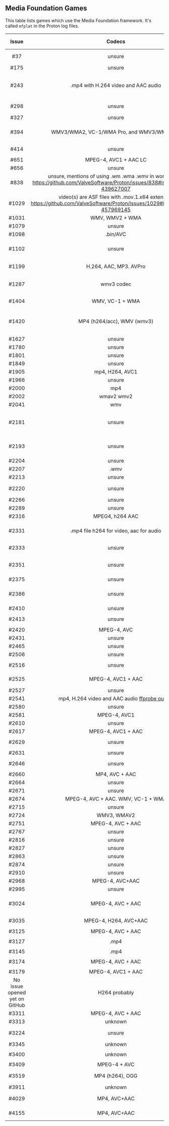 ## Media Foundation Games

This table lists games which use the Media Foundation framework.
It's called `mfplat` in the Proton log files.

|             Issue             |                                                             Codecs                                                              | Tested with | Remarks                                                                                                                                                                                                 |
| :---------------------------: | :-----------------------------------------------------------------------------------------------------------------------------: | :---------: | ------------------------------------------------------------------------------------------------------------------------------------------------------------------------------------------------------- |
|              #37              |                                                             unsure                                                              |             | Self Radio in GTA V does not work due to the lack of an implementation for `mfplat:mfsourceresolver_CreateObjectFromURL`                                                                                |
|             #175              |                                                             unsure                                                              |             | Proton log contains `MFPlat.DLL MFReadWrite.dll`                                                                                                                                                        |
|             #243              |                                               .mp4 with H.264 video and AAC audio                                               |             | Proton log contains `mfplat.dll mfplay.dll mf.dll` Minimal impact, videos only for intro credits and loading screens. See: https://github.com/ValveSoftware/Proton/issues/243#issuecomment-462080173    |
|             #298              |                                                             unsure                                                              |             | https://github.com/ValveSoftware/Proton/issues/298#issuecomment-417895690 mentions `MFplat` in the backtrace of a crash.                                                                                |
|             #327              |                                                             unsure                                                              |             | No complete proton log included. Snippet of log contains `mfplay.dll`                                                                                                                                   |
|             #394              |                                           WMV3/WMA2, VC-1/WMA Pro, and WMV3/WMA Pro.                                            |             | Proton log contains `MFPlat.DLL MFReadWrite.dll` Logs here: https://github.com/ValveSoftware/Proton/issues/394#issuecomment-459519676                                                                   |
|             #414              |                                                             unsure                                                              |             | Proton log: `wine: Call from 0x7b44c03c to unimplemented function mfreadwrite.dll.MFCreateSourceReaderFromURL`                                                                                          |
|             #651              |                                                      MPEG-4, AVC1 + AAC LC                                                      |             | Proton log: `fixme:mfplat:MFStartup (65648, 0): stub`                                                                                                                                                   |
|             #656              |                                                             unsure                                                              |             | Proton log contains `MFReadWrite.dll MFPlat.DLL`                                                                                                                                                        |
|             #838              | unsure, mentions of using .wm .wma .wmv in workaround https://github.com/ValveSoftware/Proton/issues/838#issuecomment-439627007 |             | Proton log contains `MFPlat.DLL MFReadWrite.dll`                                                                                                                                                        |
|             #1029             |   video(s) are ASF files with .mov.1.x64 extension https://github.com/ValveSoftware/Proton/issues/1029#issuecomment-457969145   |             | Proton log contains `MFPlat.DLL`                                                                                                                                                                        |
|             #1031             |                                                         WMV, WMV2 + WMA                                                         |             | Game works with mfplat workaround.                                                                                                                                                                      |
|             #1079             |                                                             unsure                                                              |             | Proton log contains `MFplat.dll`                                                                                                                                                                        |
|             #1098             |                                                            .bin/AVC                                                             |             | Proton log: `mfplat.dll`                                                                                                                                                                                |
|             #1102             |                                                             unsure                                                              |             | No proton log included with issue, https://github.com/ValveSoftware/Proton/issues/1102#issuecomment-419666674 mentions game loads `MFplat`                                                              |
|             #1199             |                                                     H.264, AAC, MP3. AVPro                                                      |             | https://github.com/ValveSoftware/Proton/issues/1464#issuecomment-492304120                                                                                                                              |
|             #1287             |                                                           wmv3 codec                                                            |             | Proton log contains: `mfplat.dll`, also cut-scenes don't play: https://github.com/ValveSoftware/Proton/issues/1287#issuecomment-477889063                                                               |
|             #1404             |                                                         WMV, VC-1 + WMA                                                         |             | Proton log: `42479.516:002d:002e:warn:module:load_builtin_dll cannot open .so lib for builtin L"mfplay.dll"`                                                                                            |
|             #1420             |                                                   MP4 (h264/acc), WMV (wmv3)                                                    |             | Main in-game video playback works when doing a lot of `mfplat` related workarounds. Intro video needs resizing to play. See: https://github.com/ValveSoftware/Proton/issues/1420#issuecomment-526511312 |
|             #1627             |                                                             unsure                                                              |             | Proton log contains `MFPlat.DLL`                                                                                                                                                                        |
|             #1780             |                                                             unsure                                                              |             | Proton log: `mf.dll mfplat.dll`                                                                                                                                                                         |
|             #1801             |                                                             unsure                                                              |             | Proton log contains `MF.dll MFPlat.DLL`                                                                                                                                                                 |
|             #1849             |                                                             unsure                                                              |             | `trace:loaddll:load_builtin_dll Loaded` for `mf.dll` and `mfplat.dll`                                                                                                                                   |
|             #1905             |                                                         mp4, H264, AVC1                                                         |             | Proton log contains `MF.dll mfplat.dll`                                                                                                                                                                 |
|             #1966             |                                                             unsure                                                              |             | Proton log contains `fixme:mfplat:MFStartup`                                                                                                                                                            |
|             #2000             |                                                               mp4                                                               |             | Proton log contains `MF.dll mfplat.dll`                                                                                                                                                                 |
|             #2002             |                                                           wmav2 wmv2                                                            |             | Proton log contains `mfplat.dll mfplay.dll mf.dll`                                                                                                                                                      |
|             #2041             |                                                               wmv                                                               |             | Proton log contains `mf.dll mfplat.dll mfplay.dll`                                                                                                                                                      |
|             #2181             |                                                             unsure                                                              |             | Proton log contains `mfplat.dll` User mentions workaround installing `MFplat` workaround works. https://github.com/ValveSoftware/Proton/issues/2181#issue-395305164                                     |
|             #2193             |                                                             unsure                                                              |             | See: https://github.com/ValveSoftware/Proton/issues/2193#issuecomment-451744022                                                                                                                         |
|             #2204             |                                                             unsure                                                              |             | Proton log contains `mf.dll mfplat.dll`                                                                                                                                                                 |
|             #2207             |                                                              .wmv                                                               |             | Proton log contains `mfplat.dll MF.dll`                                                                                                                                                                 |
|             #2213             |                                                             unsure                                                              |             | Proton log: `fixme:mfplat:MFStartup (131184, 0): stub`                                                                                                                                                  |
|             #2220             |                                                             unsure                                                              |             | Proton log contains `mfplat.dll` [Commenter](https://github.com/ValveSoftware/Proton/issues/2220#issuecomment-671393694) tried _Proton-5.9-GE-5-ST_ and got video working                               |
|             #2266             |                                                             unsure                                                              |             | Proton log contains `MFPlat.DLL MFReadWrite.dll`                                                                                                                                                        |
|             #2289             |                                                             unsure                                                              |             | Proton log contains `MF.dll mfplat.dll`                                                                                                                                                                 |
|             #2316             |                                                         MPEG4, h264 AAC                                                         |             | Proton log: `fixme:mfplat:MFStartup (131184, 0): stub`                                                                                                                                                  |
|             #2331             |                                             .mp4 file h264 for video, aac for audio                                             |             | Proton log contains `mfplat.dll` See: https://github.com/ValveSoftware/Proton/issues/2331#issue-408953469                                                                                               |
|             #2333             |                                                             unsure                                                              |             | Game's own debug log mentions: `LogWindowsMoviePlayer: Could not load mfplay.dll. Library not found.`                                                                                                   |
|             #2351             |                                                             unsure                                                              |             | Game runs after installing MF, but video still not working: https://github.com/ValveSoftware/Proton/issues/2351#issuecomment-466301151                                                                  |
|             #2375             |                                                             unsure                                                              |             | Proton log contains `MFPlat.DLL`                                                                                                                                                                        |
|             #2386             |                                                             unsure                                                              |             | Proton log contains `MFPlat.DLL`, see: https://github.com/ValveSoftware/Proton/issues/2386#issuecomment-471139604                                                                                       |
|             #2410             |                                                             unsure                                                              |             | Proton log contains `MF.dll MFPlat.DLL MFReadWrite.dll`                                                                                                                                                 |
|             #2413             |                                                             unsure                                                              |             | Proton log contains: `warn:module:load_dll Failed to load module L"mferror.dll"; status=c0000135`                                                                                                       |
|             #2420             |                                                           MPEG-4, AVC                                                           |             | Proton log contains: `MF.dll MFplat.dll MFReadWrite.dll`                                                                                                                                                |
|             #2431             |                                                             unsure                                                              |             | Proton log contains: `mf.dll mfplat.dll`                                                                                                                                                                |
|             #2465             |                                                             unsure                                                              |             | Proton log contains: `fixme:mfplat:MFStartup`                                                                                                                                                           |
|             #2506             |                                                             unsure                                                              |             | Proton log contains: `fixme:mfplat:MFStartup`                                                                                                                                                           |
|             #2516             |                                                             unsure                                                              |             | Proton log contains: `fixme:mfplat:MFStartup` and `fixme:mfplat:mfattributes`                                                                                                                           |
|             #2525             |                                                       MPEG-4, AVC1 + AAC                                                        |             | Proton log contains: `MFplat.dll` `MF.dll` Videos work if Media Foundation is manually installed.                                                                                                       |
|             #2527             |                                                             unsure                                                              |             | Proton log contains: `mfplat.dll mf.dll`                                                                                                                                                                |
|             #2541             |  mp4, H.264 video and AAC audio [ffprobe output](https://github.com/ValveSoftware/Proton/files/3081547/ffprobe-log-980300.log)  |             | Proton log contains: `mferror.dll` and `mfplat.dll`.                                                                                                                                                    |
|             #2580             |                                                             unsure                                                              |             | Proton log contains: `fixme:mfplat:MFStartup (131184, 0): stub`                                                                                                                                         |
|             #2581             |                                                          MPEG-4, AVC1                                                           |             | Proton log has mentions of trying to load `mfplat.dll` and `mf.dll`                                                                                                                                     |
|             #2610             |                                                             unsure                                                              |             | Proton log: `fixme:mfplat:MFStartup (131184, 0): stub`                                                                                                                                                  |
|             #2617             |                                                       MPEG-4, AVC1 + AAC                                                        |             | Proton log: `err:module:import_dll Library MFPlay.DLL`                                                                                                                                                  |
|             #2629             |                                                             unsure                                                              |             | Proton log: `warn:module:load_builtin_dll cannot open .so lib for builtin L"mfplay.dll`                                                                                                                 |
|             #2631             |                                                             unsure                                                              |             | Proton log: `mf.dll mfplat.dll`                                                                                                                                                                         |
|             #2646             |                                                             unsure                                                              |             | Proton log: `warn:module:load_builtin_dll cannot open .so lib for builtin L"mfplay.dll`                                                                                                                 |
|             #2660             |                                                         MP4, AVC + AAC                                                          |             | `fixme:mfplat:MFStartup (131184, 0): stub`                                                                                                                                                              |
|             #2664             |                                                             unsure                                                              |             | `fixme:mfplat:MFStartup (131184, 0): stub`                                                                                                                                                              |
|             #2671             |                                                             unsure                                                              |             | `warn:module:load_dll Failed to load module L"mfplay.dll"`                                                                                                                                              |
|             #2674             |                                               MPEG-4, AVC + AAC. WMV, VC-1 + WMA                                                |             | `trace:module:process_attach (L"mfplat.dll",(nil)`                                                                                                                                                      |
|             #2715             |                                                             unsure                                                              |             | `fixme:mfplat:MFStartup (131184, 0): stub`                                                                                                                                                              |
|             #2724             |                                                           WMV3, WMAV2                                                           |             | `fixme:mfplat:MFStartup`                                                                                                                                                                                |
|             #2751             |                                                        MPEG-4, AVC + AAC                                                        |             | `mfplat.dll`                                                                                                                                                                                            |
|             #2767             |                                                             unsure                                                              |             | `fixme:mfplat:mfattributes_SetGUID`                                                                                                                                                                     |
|             #2816             |                                                             unsure                                                              |             |                                                                                                                                                                                                         |
|             #2827             |                                                             unsure                                                              |             | `fixme:mfplat:MFStartup (131184, 0): stub`                                                                                                                                                              |
|             #2863             |                                                             unsure                                                              |             |                                                                                                                                                                                                         |
|             #2874             |                                                             unsure                                                              |             |                                                                                                                                                                                                         |
|             #2910             |                                                             unsure                                                              |             |                                                                                                                                                                                                         |
|             #2968             |                                                         MPEG-4, AVC+AAC                                                         |             | `mfplat.dll` and a `WindowsMoviePlayer.uplugin` file in the game's files                                                                                                                                |
|             #2995             |                                                             unsure                                                              |             | Kisak-valve says the game would benefit from MFPlat support                                                                                                                                             |
|             #3024             |                                                        MPEG-4, AVC + AAC                                                        |             | See https://github.com/ValveSoftware/Proton/issues/3024#issuecomment-547694711                                                                                                                          |
|             #3035             |                                                      MPEG-4, H264, AVC+AAC                                                      |             | `trace:loaddll:load_native_dll Loaded L"C:\\windows\\system32\\mf.dll"` Seems MFplat related.                                                                                                           |
|             #3125             |                                                        MPEG-4, AVC + AAC                                                        |             | `mfplat.dll`                                                                                                                                                                                            |
|             #3127             |                                                              .mp4                                                               |             | `trace:loaddll:load_native_dll Loaded L"C:\\windows\\system32\\mfplat.dll" `                                                                                                                            |
|             #3145             |                                                              .mp4                                                               |             | `fixme:mfplat:MFStartup (131184, 0): stub`                                                                                                                                                              |
|             #3174             |                                                        MPEG-4, AVC + AAC                                                        |             | `trace:loaddll:load_native_dll Loaded L"C:\\windows\\system32\\mfplat.dll"`                                                                                                                             |
|             #3179             |                                                       MPEG-4, AVC1 + AAC                                                        |             | Log mentions `mfplat.dll`                                                                                                                                                                               |
| No issue opened yet on GitHub |                                                          H264 probably                                                          |             | Blacksad: Under The Skin (1003890), see https://github.com/ValveSoftware/Proton/issues/1464#issuecomment-559660228                                                                                      |
|             #3311             |                                                        MPEG-4, AVC + AAC                                                        |             | References `mfplat` in log.                                                                                                                                                                             |
|             #3313             |                                                             unknown                                                             |             |                                                                                                                                                                                                         |
|             #3224             |                                                             unsure                                                              |             | https://github.com/ValveSoftware/Proton/issues/3224#issuecomment-560129737                                                                                                                              |
|             #3345             |                                                             unknown                                                             |             | Seems MFplat related, it's loading a MFplat stub in the proton log.                                                                                                                                     |
|             #3400             |                                                             unknown                                                             |             | `Loaded L"C:\\windows\\system32\\mfplat.dll" at 0x71400000: PE builtin`                                                                                                                                 |
|             #3409             |                                                          MPEG-4 + AVC                                                           |             | Logs mention `mfplat.dll`                                                                                                                                                                               |
|             #3519             |                                                         MP4 (h264), OGG                                                         |             | Installing the legally problematic `mfplat` workaround got the videos working.                                                                                                                          |
|             #3911             |                                                             unknown                                                             |             |                                                                                                                                                                                                         |
|             #4029             |                                                          MP4, AVC+AAC                                                           |             | Reporter tried the game with unofficial Proton-5.11-GE-1-MF, result: videos worked                                                                                                                      |
|             #4155             |                                                          MP4, AVC+AAC                                                           |             | Log mentions: `mfplat.dll mfreadwrite.dll Mf.dll`, once Media Foundation libraries are installed, game works solid.                                                                                     |

